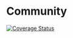 # Community

[![Coverage Status](https://coveralls.io/repos/github/GoofedGavohn/Community/badge.svg?branch=main)](https://coveralls.io/github/GoofedGavohn/Community?branch=main)
